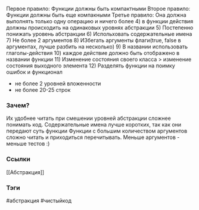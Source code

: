 Первое правило: Функции должны быть компактными 
Второе правило: Функции должны быть  еще компакными
Третье правило: Она должна выполнять только одну операцию и ничего более
4) в функции действия должны происходить на одинаковых уровнях абстракции 
5) Постепенно понижать уровень абстракции
6) Испольховать содержательные имена
7) Не более 2 аргументов
8) ИЗбегать аргументы флаги(true, false в аргументах, лучше разбить на несколько)
9) В названии использовать глаголы-действия
10) каждое действие должно быть отображено в названии функции
11)  Изменение состояния своего класса > изменение состояния выходного элемента
12) Разделять функции на поимку ошибок и функционал


- не более 2 уровней вложенности
- не более 20-25 строк



### Зачем? 
Их удобнее читать 
при смешении уровней абстракции сложнее понимать код.
Содержательные имена лучше коротких, так как они передают суть функции
Функции с большим количеством аргументов сложно читать и приходиться перечитывать.
Меньше аргументов - меньше тестов :)

### Ссылки
[[Абстракция]]

### Тэги
#абстракция #чистыйкод
